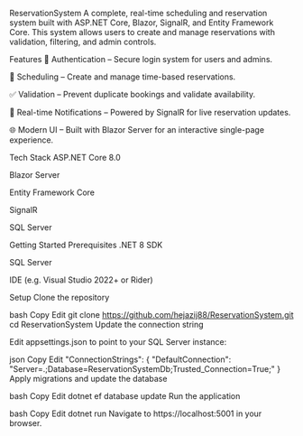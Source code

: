 ReservationSystem
A complete, real-time scheduling and reservation system built with ASP.NET Core, Blazor, SignalR, and Entity Framework Core. This system allows users to create and manage reservations with validation, filtering, and admin controls.

Features
🔐 Authentication – Secure login system for users and admins.

📅 Scheduling – Create and manage time-based reservations.

✅ Validation – Prevent duplicate bookings and validate availability.

🔄 Real-time Notifications – Powered by SignalR for live reservation updates.

🌐 Modern UI – Built with Blazor Server for an interactive single-page experience.

Tech Stack
ASP.NET Core 8.0

Blazor Server

Entity Framework Core

SignalR

SQL Server

Getting Started
Prerequisites
.NET 8 SDK

SQL Server

IDE (e.g. Visual Studio 2022+ or Rider)

Setup
Clone the repository

bash
Copy
Edit
git clone https://github.com/hejazij88/ReservationSystem.git
cd ReservationSystem
Update the connection string

Edit appsettings.json to point to your SQL Server instance:

json
Copy
Edit
"ConnectionStrings": {
  "DefaultConnection": "Server=.;Database=ReservationSystemDb;Trusted_Connection=True;"
}
Apply migrations and update the database

bash
Copy
Edit
dotnet ef database update
Run the application

bash
Copy
Edit
dotnet run
Navigate to https://localhost:5001 in your browser.
